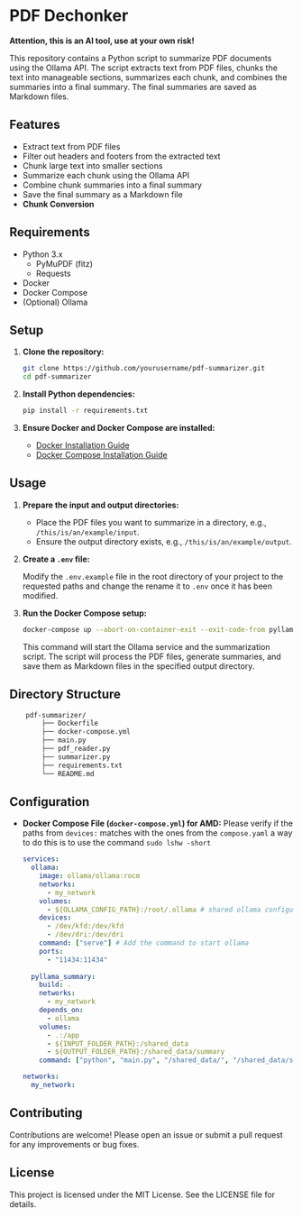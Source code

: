 # PDF Dechonker

**Attention, this is an AI tool, use at your own risk!**

This repository contains a Python script to summarize PDF documents using the Ollama API. The script extracts text from PDF files, chunks the text into manageable sections, summarizes each chunk, and combines the summaries into a final summary. The final summaries are saved as Markdown files.

## Features

- Extract text from PDF files
- Filter out headers and footers from the extracted text
- Chunk large text into smaller sections
- Summarize each chunk using the Ollama API
- Combine chunk summaries into a final summary
- Save the final summary as a Markdown file
- **Chunk Conversion**

## Requirements

- Python 3.x
  - PyMuPDF (fitz)
  - Requests
- Docker
- Docker Compose
- (Optional) Ollama

## Setup

1. **Clone the repository:**

    ```sh
    git clone https://github.com/yourusername/pdf-summarizer.git
    cd pdf-summarizer
    ```

2. **Install Python dependencies:**

    ```sh
    pip install -r requirements.txt
    ```

3. **Ensure Docker and Docker Compose are installed:**

    - [Docker Installation Guide](https://docs.docker.com/get-docker/)
    - [Docker Compose Installation Guide](https://docs.docker.com/compose/install/)

## Usage

1. **Prepare the input and output directories:**

    - Place the PDF files you want to summarize in a directory, e.g., `/this/is/an/example/input`.
    - Ensure the output directory exists, e.g., `/this/is/an/example/output`.

2. **Create a `.env` file:**

    Modify the `.env.example` file in the root directory of your project to the requested paths and change the rename it to `.env` once it has been modified.

3. **Run the Docker Compose setup:**

    ```sh
    docker-compose up --abort-on-container-exit --exit-code-from pyllama_summary
    ```

    This command will start the Ollama service and the summarization script. The script will process the PDF files, generate summaries, and save them as Markdown files in the specified output directory.

## Directory Structure

```txt
    pdf-summarizer/ 
        ├── Dockerfile 
        ├── docker-compose.yml 
        ├── main.py 
        ├── pdf_reader.py 
        ├── summarizer.py 
        ├── requirements.txt 
        └── README.md
```

## Configuration

- **Docker Compose File (`docker-compose.yml`) for AMD:**
    Please verify if the paths from `devices:` matches with the ones from the `compose.yaml` a way to do this is to use the command `sudo lshw -short`

    ```yaml
    services:
      ollama:
        image: ollama/ollama:rocm
        networks:
          - my_network
        volumes:
          - ${OLLAMA_CONFIG_PATH}:/root/.ollama # shared ollama configuration
        devices:
          - /dev/kfd:/dev/kfd
          - /dev/dri:/dev/dri
        command: ["serve"] # Add the command to start ollama
        ports:
          - "11434:11434"
      
      pyllama_summary:
        build: .
        networks:
          - my_network
        depends_on:
          - ollama
        volumes:
          - .:/app
          - ${INPUT_FOLDER_PATH}:/shared_data
          - ${OUTPUT_FOLDER_PATH}:/shared_data/summary
        command: ["python", "main.py", "/shared_data/", "/shared_data/summary/"]

    networks:
      my_network:
    ```

## Contributing

Contributions are welcome! Please open an issue or submit a pull request for any improvements or bug fixes.

## License

This project is licensed under the MIT License. See the LICENSE file for details.